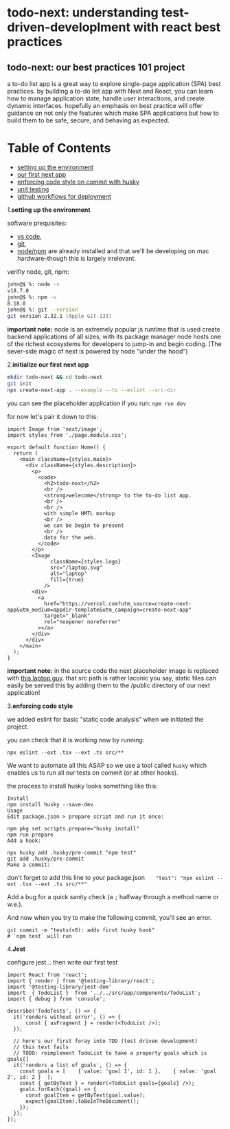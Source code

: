 # todo-next: understanding test-driven-developlment with react best practices

## todo-next: our best practices 101 project

a to-do list app is a great way to explore single-page application (SPA) best practices. by building a to-do list app with Next and React, you can learn how to manage application state, handle user interactions, and create dynamic interfaces. hopefully an emphasis on best practice will offer guidance on not only the features which make SPA applications but how to build them to be safe, secure, and behaving as expected.

# Table of Contents

- [setting up the environment](#environment)
- [our first next app](#our-first-next-app)
- [enforcing code style on commit with husky](#static-analysis)
- [unit testing](#section-4)
- [github workflows for deployment](#section-5)


1.**setting up the environment**
<a name="environment"></a>

  software prequisites:
   - [vs code](<[vs](https://code.visualstudio.com)>), 
   - [git](https://git-scm.com), 
   - [node/npm](https://docs.npmjs.com/downloading-and-installing-node-js-and-npm) are already installed and that we'll be developing on mac hardware–though this is largely irrelevant.

verifiy node, git, npm:

```zsh
john@$ %: node -v
v18.7.0
john@$ %: npm -v
8.18.0
john@$ %: git --version
git version 2.32.1 (Apple Git-133)
```

**important note:** node is an extremely popular js runtime that is used create backend applications of all sizes, with its package manager node hosts one of the richest ecosystems for developers to jump-in and begin coding. (The sever-side magic of next is powered by node "under the hood") 

2.**initialize our first next app**
<a name="our-first-next-app"></a>

```bash
mkdir todo-next && cd todo-next
git init
npx create-next-app . --example --ts --eslint --src-dir
```

you can see the placeholder application if you run: `npm run dev`

for now let's pair it down to this:

```tsx
import Image from 'next/image';
import styles from './page.module.css';

export default function Home() {
  return (
    <main className={styles.main}>
      <div className={styles.description}>
        <p>
          <code>
            <h2>todo-next</h2>
            <br />
            <strong>welecome</strong> to the to-do list app.
            <br />
            <br />
            with simple HMTL markup
            <br />
            we can be begin to present
            <br />
            data for the web.
          </code>
        </p>
        <Image
              className={styles.logo}
              src="/laptop.svg"
              alt="laptop"
              fill={true}
            />
        <div>
          <a
            href="https://vercel.com?utm_source=create-next-app&utm_medium=appdir-template&utm_campaign=create-next-app"
            target="_blank"
            rel="noopener noreferrer"
          ></a>
        </div>
      </div>
    </main>
  );
}
```

**important note:** in the source code the next placeholder image is replaced with [this laptop guy](https://github.com/john-gangi-dialexa/todo-next/blob/master/public/laptop.svg). that src path is rather laconic you say, static files can easily be served this by adding them to the /public directory of our next application!

3.**enforcing code style**
<a name="static-analysis"></a>

we added eslint for basic "static code analysis" when we initiated the project. 

you can check that it is working now by running:

`npx eslint --ext .tsx --ext .ts src/**`

We want to automate all this ASAP so we use a tool called `husky` which enables us to run all our tests on commit (or at other hooks).

the process to install husky looks something like this:
```
Install
npm install husky --save-dev
Usage
Edit package.json > prepare script and run it once:
```

```
npm pkg set scripts.prepare="husky install"
npm run prepare
Add a hook:
```

```
npx husky add .husky/pre-commit "npm test"
git add .husky/pre-commit
Make a commit:
```

don't forget to add this line to your package.json
`    "test": "npx eslint --ext .tsx --ext .ts src/**" `

Add a bug for a quick sanity check (a `;` halfway through a method name or w.e.).

And now when you try to make the following commit, you'll see an error.
```
git commit -m "tests(v0): adds first husky hook"
# `npm test` will run
```


4.**Jest**

configure jest... then write our first test

```tsx
import React from 'react';
import { render } from '@testing-library/react';
import '@testing-library/jest-dom'
import  { TodoList }  from '../../src/app/components/TodoList';
import { debug } from 'console';

describe('TodoTests', () => {
  it('renders without error', () => {
      const { asFragment } = render(<TodoList />);
  });

  // here's our first foray into TDD (test driven development)
  // this test fails
  // TODO: reimplement TodoList to take a property goals which is goals[]
  it('renders a list of goals', () => {
    const goals = [    { value: 'goal 1', id: 1 },    { value: 'goal 2', id: 2 }  ];
    const { getByText } = render(<TodoList goals={goals} />);
    goals.forEach((goal) => {
      const goalItem = getByText(goal.value);
      expect(goalItem).toBeInTheDocument();
    });
  });
});
```